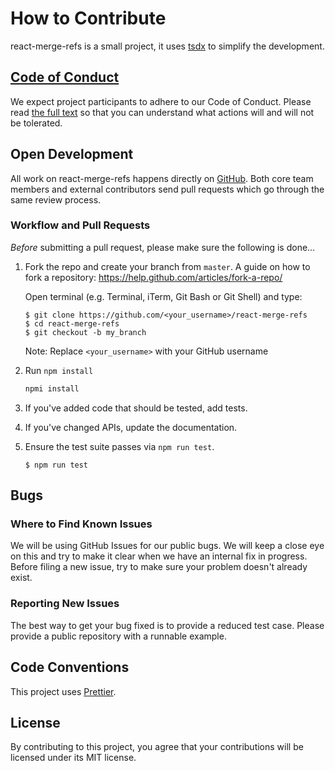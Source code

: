 # How to Contribute

react-merge-refs is a small project, it uses [tsdx](https://github.com/jaredpalmer/tsdx) to simplify the development.

## [Code of Conduct](https://github.com/gregberge/react-merge-refs/blob/master/CODE_OF_CONDUCT.md)

We expect project participants to adhere to our Code of Conduct. Please read [the full text](https://github.com/gregberge/react-merge-refs/blob/master/CODE_OF_CONDUCT.md) so that you can understand what actions will and will not be tolerated.

## Open Development

All work on react-merge-refs happens directly on [GitHub](/). Both core team members and external contributors send pull requests which go through the same review process.

### Workflow and Pull Requests

_Before_ submitting a pull request, please make sure the following is done…

1.  Fork the repo and create your branch from `master`. A guide on how to fork a repository: https://help.github.com/articles/fork-a-repo/

    Open terminal (e.g. Terminal, iTerm, Git Bash or Git Shell) and type:

    ```sh-session
    $ git clone https://github.com/<your_username>/react-merge-refs
    $ cd react-merge-refs
    $ git checkout -b my_branch
    ```

    Note: Replace `<your_username>` with your GitHub username

2.  Run `npm install`

    ```sh
    npmi install
    ```

3.  If you've added code that should be tested, add tests.

4.  If you've changed APIs, update the documentation.

5.  Ensure the test suite passes via `npm run test`.

    ```sh-session
    $ npm run test
    ```

## Bugs

### Where to Find Known Issues

We will be using GitHub Issues for our public bugs. We will keep a close eye on this and try to make it clear when we have an internal fix in progress. Before filing a new issue, try to make sure your problem doesn't already exist.

### Reporting New Issues

The best way to get your bug fixed is to provide a reduced test case. Please provide a public repository with a runnable example.

## Code Conventions

This project uses [Prettier](https://prettier.io/).

## License

By contributing to this project, you agree that your contributions will be licensed under its MIT license.
